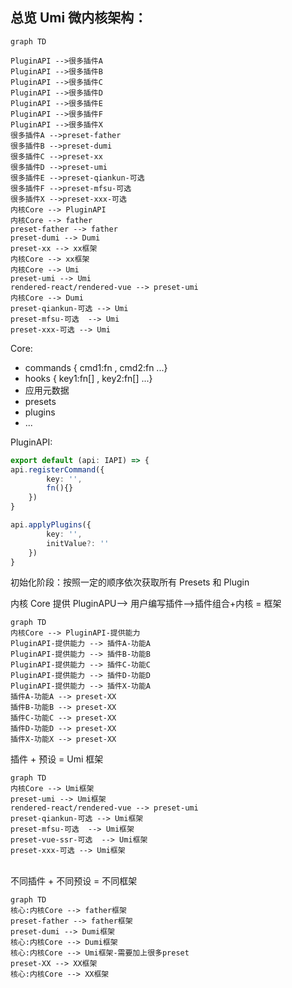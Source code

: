 ## 总览 Umi 微内核架构：

```mermaid
graph TD

PluginAPI -->很多插件A
PluginAPI -->很多插件B
PluginAPI -->很多插件C
PluginAPI -->很多插件D
PluginAPI -->很多插件E
PluginAPI -->很多插件F
PluginAPI -->很多插件X
很多插件A -->preset-father
很多插件B -->preset-dumi
很多插件C -->preset-xx
很多插件D -->preset-umi
很多插件E -->preset-qiankun-可选
很多插件F -->preset-mfsu-可选
很多插件X -->preset-xxx-可选
内核Core --> PluginAPI
内核Core --> father
preset-father --> father
preset-dumi --> Dumi
preset-xx --> xx框架
内核Core --> xx框架
内核Core --> Umi
preset-umi --> Umi
rendered-react/rendered-vue --> preset-umi
内核Core --> Dumi
preset-qiankun-可选 --> Umi
preset-mfsu-可选  --> Umi
preset-xxx-可选 --> Umi
```

Core:

-   commands { cmd1:fn , cmd2:fn ...}
-   hooks { key1:fn[] , key2:fn[] ...}
-   应用元数据
-   presets
-   plugins
-   ...

PluginAPI:

```ts
export default (api: IAPI) => {
api.registerCommand({
        key: '',
        fn(){}
    })
}

api.applyPlugins({
        key: '',
        initValue?: ''
    })
}
```

初始化阶段：按照一定的顺序依次获取所有 Presets 和 Plugin
<br>

内核 Core 提供 PluginAPU--> 用户编写插件-->插件组合+内核 = 框架

```mermaid
graph TD
内核Core --> PluginAPI-提供能力
PluginAPI-提供能力 --> 插件A-功能A
PluginAPI-提供能力 --> 插件B-功能B
PluginAPI-提供能力 --> 插件C-功能C
PluginAPI-提供能力 --> 插件D-功能D
PluginAPI-提供能力 --> 插件X-功能A
插件A-功能A --> preset-XX
插件B-功能B --> preset-XX
插件C-功能C --> preset-XX
插件D-功能D --> preset-XX
插件X-功能X --> preset-XX
```

插件 + 预设 = Umi 框架
<br>

```mermaid
graph TD
内核Core --> Umi框架
preset-umi --> Umi框架
rendered-react/rendered-vue --> preset-umi
preset-qiankun-可选 --> Umi框架
preset-mfsu-可选  --> Umi框架
preset-vue-ssr-可选  --> Umi框架
preset-xxx-可选 --> Umi框架
```

<br>
不同插件 + 不同预设 = 不同框架

```mermaid
graph TD
核心:内核Core --> father框架
preset-father --> father框架
preset-dumi --> Dumi框架
核心:内核Core --> Dumi框架
核心:内核Core --> Umi框架-需要加上很多preset
preset-XX --> XX框架
核心:内核Core --> XX框架

```

